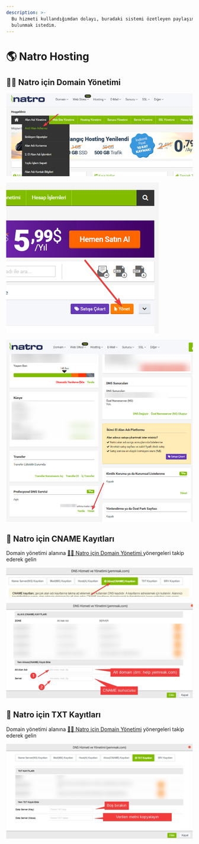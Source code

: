 ```yaml
---
description: >-
  Bu hizmeti kullandığımdan dolayı, buradaki sistemi özetleyen paylaşımlarda
  bulunmak istedim.
---
```


# 🌎 Natro Hosting

## 👨‍💼 Natro için Domain Yönetimi

![](../../.gitbook/assets/image%20%2818%29.png)

![](../../.gitbook/assets/image%20%284%29.png)

![](../../.gitbook/assets/image%20%283%29.png)

## 🧾 Natro için CNAME Kayıtları

Domain yönetimi alanına [👨‍💼 Natro için Domain Yönetimi ](natro-hosting.md#natro-icin-domain-yoenetimi)yönergeleri takip ederek gelin

![](../../.gitbook/assets/image%20%2844%29.png)

![](../../.gitbook/assets/image%20%2814%29.png)

## 📄 Natro için TXT Kayıtları

Domain yönetimi alanına [👨‍💼 Natro için Domain Yönetimi](natro-hosting.md#natro-icin-domain-yoenetimi) yönergeleri takip ederek gelin

![](../../.gitbook/assets/image%20%2832%29.png)

